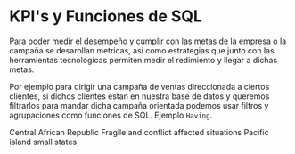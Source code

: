 # KPI's y Funciones de SQL 

Para poder medir el desempeño y cumplir con las metas de la empresa o la campaña se desarollan metricas, asi como estrategias que junto con las herramientas tecnologicas permiten medir el redimiento y llegar a dichas metas.

Por ejemplo para dirigir una campaña de ventas direccionada a ciertos clientes, si dichos clientes estan en nuestra base de datos y queremos filtrarlos para mandar dicha campaña orientada podemos usar filtros y agrupaciones como funciones de SQL. Ejemplo `Having`.

Central African Republic
Fragile and conflict affected situations
Pacific island small states